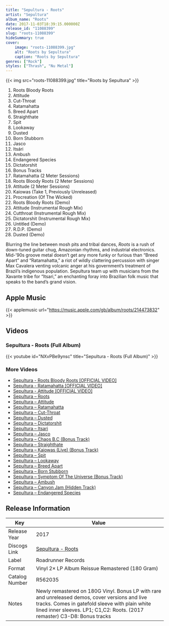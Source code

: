 ```yaml
---
title: "Sepultura - Roots"
artist: "Sepultura"
album_name: "Roots"
date: 2017-11-03T18:39:15.000000Z
release_id: "11088399"
slug: "roots-11088399"
hideSummary: true
cover:
    image: "roots-11088399.jpg"
    alt: "Roots by Sepultura"
    caption: "Roots by Sepultura"
genres: ["Rock"]
styles: ["Thrash", "Nu Metal"]
---
```


{{< img src="roots-11088399.jpg" title="Roots by Sepultura" >}}

<!-- section break -->

1. Roots Bloody Roots
2. Attitude
3. Cut-Throat
4. Ratamahatta
5. Breed Apart
6. Straighthate
7. Spit
8. Lookaway
9. Dusted
10. Born Stubborn
11. Jasco
12. Itsári
13. Ambush
14. Endangered Species
15. Dictatorshit
16. Bonus Tracks
17. Ratamahatta (2 Meter Sessions)
18. Roots Bloody Roots (2 Meter Sessions)
19. Attitude (2 Meter Sessions)
20. Kaiowas (Take 1, Previously Unreleased)
21. Procreation (Of The Wicked)
22. Roots Bloody Roots (Demo)
23. Attitude (Instrumental Rough Mix)
24. Cutthroat (Instrumental Rough Mix)
25. Dictatorshit (Instrumental Rough Mix)
26. Untitled (Demo)
27. R.D.P. (Demo)
28. Dusted (Demo)

<!-- section break -->


Blurring the line between mosh pits and tribal dances, <i>Roots</i> is a rush of down-tuned guitar chug, Amazonian rhythms, and industrial electronics. Mid-’90s groove metal doesn’t get any more funky or furious than “Breed Apart” and “Ratamahatta,” a riot of wildly clattering percussion with singer Max Cavalera venting volcanic anger at his government’s treatment of Brazil’s indigenous population. Sepultura team up with musicians from the Xavante tribe for “Itsari,” an enchanting foray into Brazilian folk music that speaks to the band’s grand vision.



## Apple Music
{{< applemusic url="https://music.apple.com/gb/album/roots/214473832" >}}





## Videos
### Sepultura - Roots (Full Album)
{{< youtube id="NXvPBe9ynsc" title="Sepultura - Roots (Full Album)" >}}<br>

### More Videos

- [Sepultura - Roots Bloody Roots [OFFICIAL VIDEO]](https://www.youtube.com/watch?v=F_6IjeprfEs)
- [Sepultura - Ratamahatta [OFFICIAL VIDEO]](https://www.youtube.com/watch?v=NiwqRSCWw2g)
- [Sepultura - Attitude [OFFICIAL VIDEO]](https://www.youtube.com/watch?v=0TanJ9jf-p4)
- [Sepultura – Roots](https://www.youtube.com/watch?v=myaY_WKIgOA)
- [Sepultura – Attitude](https://www.youtube.com/watch?v=O8rRjUKjkIw)
- [Sepultura – Ratamahatta](https://www.youtube.com/watch?v=5HPymRAcsmY)
- [Sepultura – Cut-Throat](https://www.youtube.com/watch?v=D4e5ECoMoWc)
- [Sepultura – Dusted](https://www.youtube.com/watch?v=IUNlmSQZaAI)
- [Sepultura – Dictatorshit](https://www.youtube.com/watch?v=VNkyeiBbKhA)
- [Sepultura – Itsari](https://www.youtube.com/watch?v=MDEQs9qGK4A)
- [Sepultura – Jasco](https://www.youtube.com/watch?v=xXHlSZ8deRM)
- [Sepultura – Chaos B.C (Bonus Track)](https://www.youtube.com/watch?v=flU0nVcr8cg)
- [Sepultura – Straighthate](https://www.youtube.com/watch?v=cnSw1MtGnZY)
- [Sepultura – Kaiowas (Live) (Bonus Track)](https://www.youtube.com/watch?v=8NjxUKhyXto)
- [Sepultura – Spit](https://www.youtube.com/watch?v=0qCEvJeryLA)
- [Sepultura – Lookaway](https://www.youtube.com/watch?v=QPdPyq_TCpo)
- [Sepultura – Breed Apart](https://www.youtube.com/watch?v=t6liZcremb4)
- [Sepultura – Born Stubborn](https://www.youtube.com/watch?v=HgZoUf97hDc)
- [Sepultura – Symptom Of The Universe (Bonus Track)](https://www.youtube.com/watch?v=uKOBkGWFB_E)
- [Sepultura – Ambush](https://www.youtube.com/watch?v=Zo0u29dJOaQ)
- [Sepultura – Canyon Jam (Hidden Track)](https://www.youtube.com/watch?v=Jxi9Unr4Yvc)
- [Sepultura – Endangered Species](https://www.youtube.com/watch?v=NOGfroS3GHs)


## Release Information
|  Key           | Value                                                |
| ---------------| ---------------------------------------------------- |
| Release Year   | 2017                                   |
| Discogs Link   | [Sepultura - Roots](https://www.discogs.com/release/11088399-Sepultura-Roots) |
| Label          | Roadrunner Records |
| Format         | Vinyl 2× LP Album Reissue Remastered (180 Gram) |
| Catalog Number | R562035 |
| Notes | Newly remastered on 180G Vinyl. Bonus LP with rare and unreleased demos, cover versions and live tracks. Comes in gatefold sleeve with plain white lined inner sleeves.  LP1; C1,C2: Roots. (2017 remaster) C3-D8: Bonus tracks  |